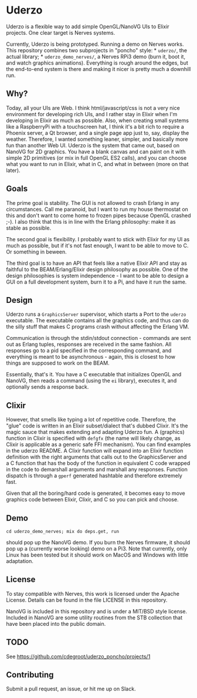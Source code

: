 # Uderzo

Uderzo is a flexible way to add simple OpenGL/NanoVG UIs to Elixir
projects. One clear target is Nerves systems.

Currently, Uderzo is being prototyped. Running a demo on Nerves
works. This repository combines two subprojects in "poncho" style: *
`uderzo/`, the actual library; * `uderzo_demo_nerves/`, a Nerves RPi3
demo (burn it, boot it, and watch graphics animations).  Everything is
rough around the edges, but the end-to-end system is there and making
it nicer is pretty much a downhill run.

## Why?

Today, all your UIs are Web. I think html/javascript/css is not a very
nice environment for developing rich UIs, and I rather stay in Elixir
when I'm developing in Elixir as much as possible. Also, when creating
small systems like a RaspberryPi with a touchscreen hat, I think it's a
bit rich to require a Phoenix server, a Qt browser, and a single page app
just to, say, display the weather. Therefore, I wanted something leaner,
simpler, and basically more fun than another Web UI. Uderzo is the system
that came out, based on NanoVG for 2D graphics. You have a blank canvas
and can paint on it with simple 2D primitives (or mix in full OpenGL ES2
calls), and you can choose what you want to run in Elixir, what in C,
and what in between (more on that later).

## Goals

The prime goal is stability. The GUI is not allowed to crash Erlang
in any circumstances.  Call me paranoid, but I want to run my house
thermostat on this and don't want to come home to frozen pipes because
OpenGL crashed ;-). I also think that this is in line with the Erlang
philosophy: make it as stable as possible.

The second goal is flexibility. I probably want to stick with Elixir
for my UI as much as possible, but if it's not fast enough, I want to
be able to move to C. Or something in beween.

The third goal is to have an API that feels like a native Elixir API
and stay as faithful to the BEAM/Erlang/Elixir design philosophy as
possible. One of the design philosophies is system independence - I want
to be able to design a GUI on a full development system, burn it to a Pi,
and have it run the same.

## Design

Uderzo runs a `GraphicsServer` supervisor, which starts a Port to the
`uderzo` executable. The executable contains all the graphics code,
and thus can do the silly stuff that makes C programs crash without
affecting the Erlang VM.

Communication is through the stdin/stdout connection - commands are sent
out as Erlang tuples, responses are received in the same fashion. All
responses go to a pid specified in the corresponding command, and
everything is meant to be asynchronous - again, this is closest to how
things are supposed to work on the BEAM.

Essentially, that's it. You have a C executable that initializes OpenGL
and NanoVG, then reads a command (using the `ei` library), executes it, 
and optionally sends a response back. 

## Clixir

However, that smells like typing a lot of repetitive code. Therefore, the
"glue" code is written in an Elixir subset/dialect that's dubbed Clixir. It's
the magic sauce that makes extending and adapting Uderzo fun. A (graphics) function
in Clixir is specified with `defgfx` (the name will likely change, as Clixir is 
applicable as a generic safe FFI mechanism). You can find examples in the uderzo
README. A Clixir function will expand into an Elixir function definition with the right
arguments that calls out to the GraphicsServer and a C function that has the body of 
the function in equivalent C code wrapped in the code to demarshall arguments and 
marshall any responses. Function dispatch is through a `gperf` generated hashtable
and therefore extremely fast.

Given that all the boring/hard code is generated, it becomes easy to move graphics
code between Elixir, Clixir, and C so you can pick and choose. 

## Demo

`cd uderzo_demo_nerves; mix do deps.get, run`

should pop up the NanoVG demo. If you burn the Nerves firmware, it should pop up a
(currently worse looking) demo on a Pi3. Note that currently, only Linux has been 
tested but it should work on MacOS and Windows with little adaptation. 

## License

To stay compatible with Nerves, this work is licensed under the Apache License. Details
can be found in the file LICENSE in this repository.

NanoVG is included in this repository and is under a MIT/BSD style license. Included in
NanoVG are some utility routines from the STB collection that have been placed into the
public domain.

## TODO

See https://github.com/cdegroot/uderzo_poncho/projects/1

## Contributing

Submit a pull request, an issue, or hit me up on Slack. 
